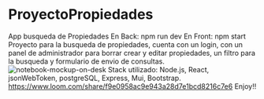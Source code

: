 # ProyectoPropiedades
App busqueda de Propiedades
En Back: npm run dev
En Front: npm start
Proyecto para la busqueda de propiedades, cuenta con un login, con un panel de administrador para borrar crear y editar propiedades, un filtro para la busqueda y formulario de envio de consultas.
![notebook-mockup-on-desk](https://user-images.githubusercontent.com/94472523/176440310-1cb00cd5-ab59-4a39-888b-25db7ea20fdc.png)
Stack utilizado: Node.js, React, jsonWebToken, postgreSQL, Express, Mui, Bootstrap.
https://www.loom.com/share/f9e0958ac9e943a28d7e1bcd8216c7e6
Enjoy!!

